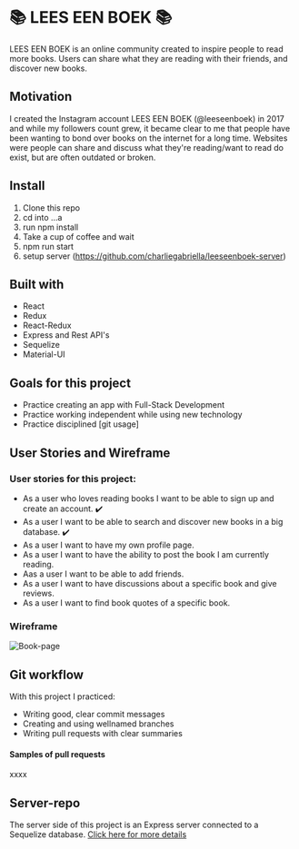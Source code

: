 # :books: LEES EEN BOEK :books:

LEES EEN BOEK is an online community created to inspire people to read more books. Users can share what they are reading with their friends, and discover new books.

## Motivation

I created the Instagram account LEES EEN BOEK (@leeseenboek) in 2017 and while my followers count grew, it became clear to me that people have been wanting to bond over books on the internet for a long time. Websites were people can share and discuss what they're reading/want to read do exist, but are often outdated or broken.

## Install

1. Clone this repo
2. cd into ...a
3. run npm install
4. Take a cup of coffee and wait
5. npm run start
6. setup server (https://github.com/charliegabriella/leeseenboek-server)

## Built with

- React
- Redux
- React-Redux
- Express and Rest API's
- Sequelize
- Material-UI

## Goals for this project

- Practice creating an app with Full-Stack Development
- Practice working independent while using new technology
- Practice disciplined [git usage]

## User Stories and Wireframe

### User stories for this project:

- As a user who loves reading books I want to be able to sign up and create an account. :heavy_check_mark:
- As a user I want to be able to search and discover new books in a big database. :heavy_check_mark:
- As a user I want to have my own profile page.
- As a user I want to have the ability to post the book I am currently reading.
- Aas a user I want to be able to add friends.
- As a user I want to have discussions about a specific book and give reviews.
- As a user I want to find book quotes of a specific book.

### Wireframe

![Book-page](https://user-images.githubusercontent.com/57155814/78368047-50081180-75c3-11ea-9430-a0c49ac8adfc.png)


## Git workflow

With this project I practiced:

- Writing good, clear commit messages
- Creating and using wellnamed branches
- Writing pull requests with clear summaries

#### Samples of pull requests

xxxx

## Server-repo

The server side of this project is an Express server connected to a Sequelize database. [Click here for more details](https://github.com/charliegabriella/leeseenboek-server)
